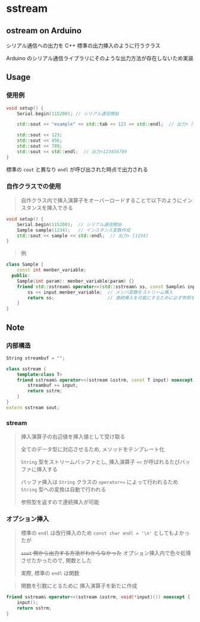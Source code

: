 # sstream

## ostream on Arduino

シリアル通信への出力を C++ 標準の出力挿入のように行うクラス

Arduino のシリアル通信ライブラリにそのような出力方法が存在しないため実装

## Usage

### 使用例

```cpp
void setup() {
	Serial.begin(115200); // シリアル通信開始

	std::sout << "example" << std::tab << 123 << std::endl;  // 出力> [example	123]

	std::sout << 123;
	std::sout << 456;
	std::sout << 789;
	std::sout << std::endl;  // 出力>123456789
}
```
標準の `cout` と異なり `endl` が呼び出された時点で出力される

### 自作クラスでの使用

> 自作クラス内で挿入演算子をオーバーロードすることで以下のようにインスタンスを挿入できる
```cpp
void setup() {
	Serial.begin(115200);  // シリアル通信開始
	Sample sample(1234);   // インスタンス変数作成
	std::sout << sample << std::endl;  // 出力> [1234]
}
```

> 例

```cpp
class Sample {
	const int menber_variable;
  public:
	Sample(int param): menber_variable(param) {}
	friend std::sstream& operator<<(std::sstream& ss, const Sample& input) /*noexcept*/ {  // ※ストリーム挿入は例外を投入しない
		ss << input.menber_variable;  // メンバ変数をストリーム挿入
		return ss;                    // 連続挿入を可能にするために必ず参照を返す
	}
}
```

## Note

### 内部構造

```cpp
String streambuf = "";

class sstream {
	template<class T>
	friend sstream& operator<<(sstream &sstrm, const T input) noexcept {
		streambuf += input;
		return sstrm;
	}
}
extern sstream sout;
```

### stream

> 挿入演算子の右辺値を挿入値として受け取る
>
> 全てのデータ型に対応させるため, メソッドをテンプレート化
>
> `String` 型をストリームバッファとし, 挿入演算子 `<<` が呼ばれるたびバッファに挿入する
>
> バッファ挿入は `String` クラスの `operator+=` によって行われるため `String` 型への変換は自動で行われる
>
> 参照型を返すので連続挿入が可能

### オプション挿入

> 標準の `endl` は改行挿入のため `const char endl = '\n'` としてもよかったが
>
> ~~`sout` 側から出力する方法がわからなかった~~ オプション挿入内で色々処理させたかったので, 関数とした
>
> 実際, 標準の `endl` は関数

> 関数を引数にとるために 挿入演算子を新たに作成
```cpp
friend sstream& operator<<(sstream &sstrm, void(*input)()) noexcept {  // 関数ポインタを引数にとる
	input();
	return sstrm;
}
```
